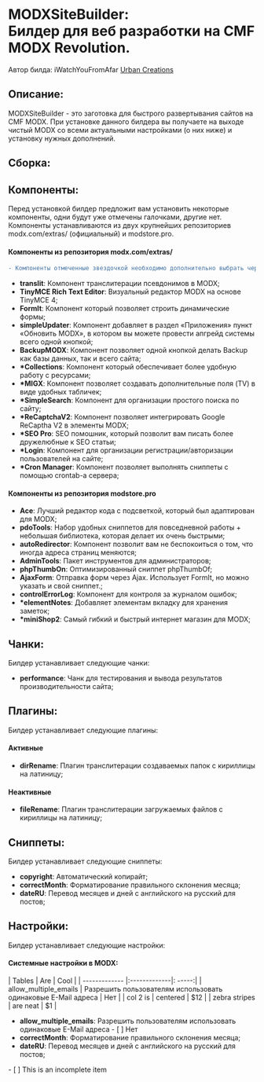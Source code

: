 <h1><strong>MODXSiteBuilder:</strong> <br>Билдер для веб разработки на CMF MODX Revolution.</h1>
<p>Автор билда: iWatchYouFromAfar <a href="https://urbancreations.ru/" target="_blank">Urban Creations</a><br/>

<h2>Описание:</h2>
<p>MODXSiteBuilder - это заготовка для быстрого развертывания сайтов на CMF MODX. При установке данного билдера вы получаете на выходе чистый MODX со всеми актуальными настройками (о них ниже) и установку нужных дополнений.</p>

<h2>Сборка:</h2>

<h2>Компоненты:</h2>
<p>Перед установкой билдер предложит вам установить некоторые компоненты, одни будут уже отмечены галочками, другие нет. Компоненты устанавливаются из двух крупнейших репозиториев modx.com/extras/ (официальный) и modstore.pro.</p>

<h4>Компоненты из репозитория modx.com/extras/</h4>

```diff
- Компоненты отмеченные звездочкой необходимо дополнительно выбрать через checkbox при установке
```

<ul>
	<li><strong>translit</strong>: Компонент транслитерации псевдонимов в MODX;</li>
	<li><strong>TinyMCE Rich Text Editor</strong>: Визуальный редактор MODX на основе TinyMCE 4;</li>
	<li><strong>FormIt</strong>: Компонент который позволяет строить динамические формы;</li>
	<li><strong>simpleUpdater</strong>: Компонент добавляет в раздел «Приложения» пункт «Обновить MODX», в котором вы можете провести апгрейд системы всего одной кнопкой;</li>
	<li><strong>BackupMODX</strong>: Компонент позволяет одной кнопкой делать Backup как базы данных, так и всего сайта;</li>
	<li><strong>*Collections</strong>: Компонент который обеспечивает более удобную работу с ресурсами;</li>
	<li><strong>*MIGX</strong>: Компонент позволяет создавать дополнительные поля (TV) в виде удобных табличек;</li>
	<li><strong>*SimpleSearch</strong>: Компонент для организации простого поиска по сайту;</li>
	<li><strong>*ReCaptchaV2</strong>: Компонент позволяет интегрировать Google ReCaptha V2 в элементы MODX;</li>
	<li><strong>*SEO Pro</strong>: SEO помошник, который позволит вам писать более дружелюбные к SEO статьи;</li>
	<li><strong>*Login</strong>: Компонент для организации регистрации/авторизации пользователей на сайте;</li>
	<li><strong>*Cron Manager</strong>: Компонент позволяет выполнять сниппеты с помощью crontab-а сервера;</li>
</ul>

<h4>Компоненты из репозитория modstore.pro</h4>
<ul>
	<li><strong>Ace</strong>: Лучший редактор кода с подсветкой, который был адаптирован для MODX;</li>
	<li><strong>pdoTools</strong>: Набор удобных сниппетов для повседневной работы + небольшая библиотека, которая делает их очень быстрыми;</li>
	<li><strong>autoRedirector</strong>: Компонент позволит вам не беспокоиться о том, что иногда адреса страниц меняются;</li>
	<li><strong>AdminTools</strong>: Пакет инструментов для администраторов;</li>
	<li><strong>phpThumbOn</strong>: Оптимизированный сниппет phpThumbOf;</li>
	<li><strong>AjaxForm</strong>: Отправка форм через Ajax. Использует FormIt, но можно указать и свой сниппет.;</li>
	<li><strong>controlErrorLog</strong>: Компонент для контроля за журналом ошибок;</li>
	<li><strong>*elementNotes</strong>: Добавляет элементам вкладку для хранения заметок;</li>
	<li><strong>*miniShop2</strong>: Самый гибкий и быстрый интернет магазин для MODX;</li>
</ul>

<h2>Чанки:</h2>
<p>Билдер устанавливает следующие чанки:</p>
<ul>
	<li><strong>performance</strong>: Чанк для тестирования и вывода результатов производительности сайта;</li>
</ul>

<h2>Плагины:</h2>
<p>Билдер устанавливает следующие плагины:</p>

<h4>Активные</h4>
<ul>
	<li><strong>dirRename</strong>: Плагин транслитерации создаваемых папок с кириллицы на латиницу;</li>
</ul>
	
<h4>Неактивные</h4>
<ul>
	<li><strong>fileRename</strong>: Плагин транслитерации загружаемых файлов с кириллицы на латиницу;</li>
</ul>

<h2>Сниппеты:</h2>
<p>Билдер устанавливает следующие сниппеты:</p>
<ul>
	<li><strong>copyright</strong>: Автоматический копирайт;</li>
	<li><strong>correctMonth</strong>: Форматирование правильного склонения месяца;</li>
	<li><strong>dateRU</strong>: Перевод месяцев и дней с английского на русский для постов;</li>
</ul>

<h2>Настройки:</h2>
<p>Билдер устанавливает следующие настройки:</p>
<h4>Системные настройки в MODX:</h4>
| Tables        | Are          | Cool  |
| ------------- |:-------------|: -----:|
| allow_multiple_emails      | Разрешить пользователям использовать одинаковые E-Mail адреса	| Нет |
| col 2 is      | centered     |   $12 |
| zebra stripes | are neat     |    $1 |
<ul>
	<li><strong>allow_multiple_emails</strong>: Разрешить пользователям использовать одинаковые E-Mail адреса - [ ] Нет</li>
	<li><strong>correctMonth</strong>: Форматирование правильного склонения месяца;</li>
	<li><strong>dateRU</strong>: Перевод месяцев и дней с английского на русский для постов;</li>
</ul>
- [ ] This is an incomplete item
